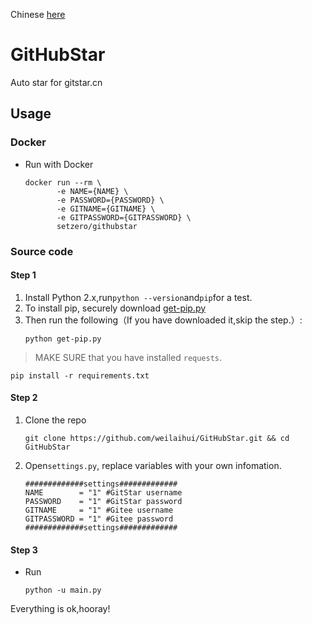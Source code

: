 Chinese [here](README_CN.md)
# GitHubStar
Auto star for gitstar.cn
## Usage
### Docker
- Run with Docker
    ```
    docker run --rm \
           -e NAME={NAME} \
           -e PASSWORD={PASSWORD} \
           -e GITNAME={GITNAME} \
           -e GITPASSWORD={GITPASSWORD} \
           setzero/githubstar
    ```
### Source code
#### Step 1
1. Install Python 2.x,run```python --version```and```pip```for a test.  
1. To install pip, securely download [get-pip.py](https://bootstrap.pypa.io/get-pip.py)
1. Then run the following（If you have downloaded it,skip the step.）:
    ```
    python get-pip.py
    ```
> MAKE SURE that you have installed ```requests```.
```
pip install -r requirements.txt
```
#### Step 2
1. Clone the repo  
    ```
    git clone https://github.com/weilaihui/GitHubStar.git && cd GitHubStar
    ```
1. Open`settings.py`, replace variables with your own infomation.
    ```
    #############settings#############
    NAME		= "1" #GitStar username
    PASSWORD	= "1" #GitStar password
    GITNAME		= "1" #Gitee username
    GITPASSWORD	= "1" #Gitee password
    #############settings#############
    ```
#### Step 3
- Run
    ```
    python -u main.py
    ```  
Everything is ok,hooray!